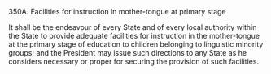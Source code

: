 350A. Facilities for instruction in mother-tongue at primary stage

It shall be the endeavour of every State and of every local authority within the State to provide adequate facilities for instruction in the mother-tongue at the primary stage of education to children belonging to linguistic minority groups; and the President may issue such directions to any State as he considers necessary or proper for securing the provision of such facilities.

